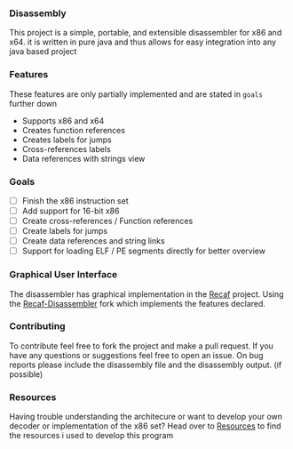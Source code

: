 ### Disassembly
This project is a simple, portable, and extensible disassembler for x86 and x64.
it is written in pure java and thus allows for easy integration into any java based project

### Features
These features are only partially implemented and are stated in `goals` further down
* Supports x86 and x64
* Creates function references
* Creates labels for jumps
* Cross-references labels
* Data references with strings view

### Goals
- [ ] Finish the x86 instruction set
- [ ] Add support for 16-bit x86
- [ ] Create cross-references / Function references
- [ ] Create labels for jumps
- [ ] Create data references and string links
- [ ] Support for loading ELF / PE segments directly for better overview

### Graphical User Interface
The disassembler has graphical implementation in the [Recaf](https://github.com/Col-E/Recaf) project.
Using the [Recaf-Disassembler](https://github.com/Nowilltolife/Recaf-Disassembly) fork which implements the features declared.


### Contributing
To contribute feel free to fork the project and make a pull request.
If you have any questions or suggestions feel free to open an issue.
On bug reports please include the disassembly file and the disassembly output. (if possible)

### Resources
Having trouble understanding the architecure or want to develop your own decoder or implementation of the x86 set?
Head over to [Resources](RESOURCES.md) to find the resources i used to develop this program
